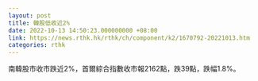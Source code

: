 ```yaml
---
layout: post
title: 韓股低收近2%
date: 2022-10-13 14:50:23.000000000 +08:00
link: https://news.rthk.hk/rthk/ch/component/k2/1670792-20221013.htm
categories: rthk
---
```


南韓股市收市跌近2%，首爾綜合指數收市報2162點，跌39點，跌幅1.8%。
